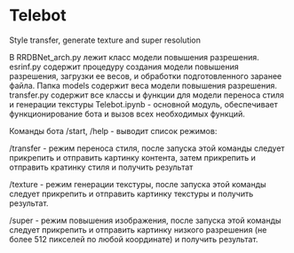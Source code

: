 # Telebot
 Style transfer, generate texture and super resolution
 
 В RRDBNet_arch.py лежит класс модели повышения разрешения.
esrinf.py содержит процедуру создания модели повышения разрешения, загрузки ее весов, и обработки подготовленного заранее файла.
Папка models содержит веса модели повышения разрешения.
transfer.py содержит все классы и функции для модели переноса стиля и генерации текстуры
Telebot.ipynb - основной модуль, обеспечивает функционирование бота и вызов всех необходимых функций.

Команды бота /start, /help - выводит список режимов:

/transfer - режим переноса стиля, после запуска этой команды следует прикрепить и отправить картинку контента, затем прикрепить и отправить кратинку стиля и получить результат

/texture - режим генерации текстуры, после запуска этой команды следует прикрепить и отправить картинку текстуры и получить результат.

/super - режим повышения изображения, после запуска этой команды следует прикрепить и отправить картинку низкого разрешения (не более 512 пикселей по любой координате) и получить результат.

